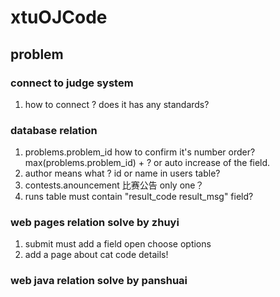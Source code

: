 # xtuOJCode
## problem 
### connect to judge system
1. how to connect ? does it has any standards?

### database relation
1. problems.problem_id how to confirm it's number order?
max(problems.problem_id) + ? or auto increase of the field.
2. author means what ? id or name in users table?
3. contests.anouncement 比赛公告 only one？
4. runs table must contain "result_code result_msg" field?

### web pages relation solve by zhuyi
1. submit must add a field open choose options
2. add a page about cat code details!

### web java relation solve by panshuai
